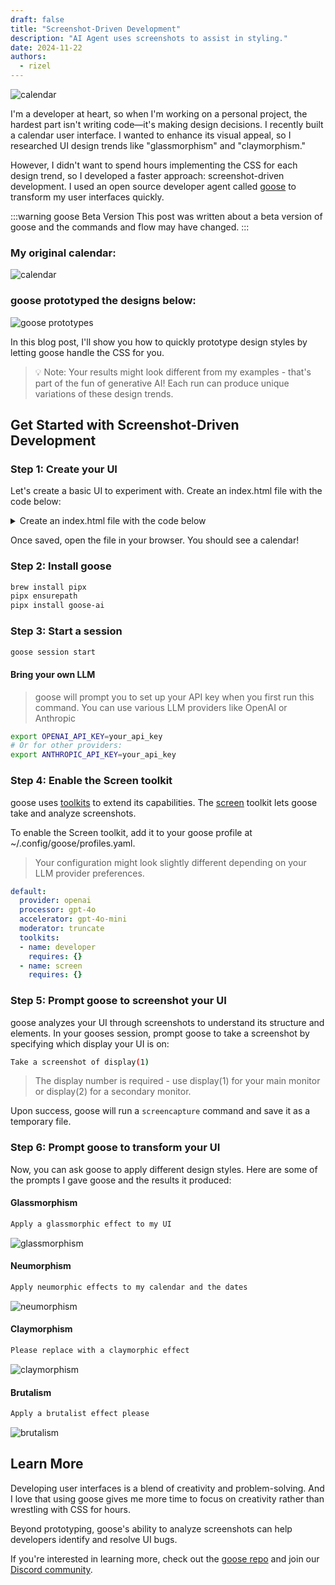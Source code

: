 ```yaml
---
draft: false
title: "Screenshot-Driven Development"
description: "AI Agent uses screenshots to assist in styling."
date: 2024-11-22
authors:
  - rizel
---
```


![calendar](screenshot-driven-development.png)

I'm a developer at heart, so when I'm working on a personal project, the hardest part isn't writing code—it's making design decisions. I recently built a calendar user interface. I wanted to enhance its visual appeal, so I researched UI design trends like "glassmorphism" and "claymorphism."

However, I didn't want to spend hours implementing the CSS for each design trend, so I developed a faster approach: screenshot-driven development. I used an open source developer agent called [goose](https://github.com/block/goose) to transform my user interfaces quickly.

<!-- truncate -->

:::warning goose Beta Version
This post was written about a beta version of goose and the commands and flow may have changed.
:::

### My original calendar:
![calendar](screenshot-calendar-og.png)

### goose prototyped the designs below: 
![goose prototypes](goose-prototypes-calendar.png)

In this blog post, I'll show you how to quickly prototype design styles by letting goose handle the CSS for you.
>💡 Note: Your results might look different from my examples - that's part of the fun of generative AI! Each run can produce unique variations of these design trends.

## Get Started with Screenshot-Driven Development

### Step 1: Create your UI
Let's create a basic UI to experiment with. Create an index.html file with the code below:

<details>
<summary>Create an index.html file with the code below</summary>

```html
<!DOCTYPE html>
<html>
<head>
    <style>
        body {
            display: flex;
            justify-content: center;
            align-items: center;
            min-height: 100vh;
            margin: 0;
            background: linear-gradient(45deg, #6e48aa, #9c27b0);
            font-family: -apple-system, BlinkMacSystemFont, "Segoe UI", Roboto, sans-serif;
        }

        .calendar {
            background: white;
            border-radius: 12px;
            box-shadow: 0 5px 20px rgba(0,0,0,0.1);
            width: 400px;
            padding: 20px;
        }

        .header {
            display: flex;
            justify-content: space-between;
            align-items: center;
            padding-bottom: 20px;
            border-bottom: 2px solid #f0f0f0;
        }

        .month {
            font-size: 24px;
            font-weight: 600;
            color: #1a1a1a;
        }

        .days {
            display: grid;
            grid-template-columns: repeat(7, 1fr);
            gap: 10px;
            margin-top: 20px;
            text-align: center;
        }

        .days-header {
            display: grid;
            grid-template-columns: repeat(7, 1fr);
            gap: 10px;
            margin-top: 20px;
            text-align: center;
        }

        .days-header span {
            color: #666;
            font-weight: 500;
            font-size: 14px;
        }

        .day {
            aspect-ratio: 1;
            display: flex;
            align-items: center;
            justify-content: center;
            border-radius: 50%;
            font-size: 14px;
            color: #333;
            cursor: pointer;
            transition: all 0.2s;
        }

        .day:hover {
            background: #f0f0f0;
        }

        .day.today {
            background: #9c27b0;
            color: white;
        }

        .day.inactive {
            color: #ccc;
        }
    </style>
</head>
<body>
    <div class="calendar">
        <div class="header">
            <div class="month">November 2024</div>
        </div>
        <div class="days-header">
            <span>Sun</span>
            <span>Mon</span>
            <span>Tue</span>
            <span>Wed</span>
            <span>Thu</span>
            <span>Fri</span>
            <span>Sat</span>
        </div>
        <div class="days">
            <div class="day inactive">27</div>
            <div class="day inactive">28</div>
            <div class="day inactive">29</div>
            <div class="day inactive">30</div>
            <div class="day inactive">31</div>
            <div class="day">1</div>
            <div class="day">2</div>
            <div class="day">3</div>
            <div class="day">4</div>
            <div class="day">5</div>
            <div class="day">6</div>
            <div class="day">7</div>
            <div class="day">8</div>
            <div class="day">9</div>
            <div class="day">10</div>
            <div class="day">11</div>
            <div class="day">12</div>
            <div class="day">13</div>
            <div class="day today">14</div>
            <div class="day">15</div>
            <div class="day">16</div>
            <div class="day">17</div>
            <div class="day">18</div>
            <div class="day">19</div>
            <div class="day">20</div>
            <div class="day">21</div>
            <div class="day">22</div>
            <div class="day">23</div>
            <div class="day">24</div>
            <div class="day">25</div>
            <div class="day">26</div>
            <div class="day">27</div>
            <div class="day">28</div>
            <div class="day">29</div>
            <div class="day">30</div>
        </div>
    </div>
</body>
</html>
```
</details>

Once saved, open the file in your browser. You should see a calendar!

### Step 2: Install goose

```bash
brew install pipx
pipx ensurepath
pipx install goose-ai
```

### Step 3: Start a session

```bash
goose session start
```

#### Bring your own LLM

>goose will prompt you to set up your API key when you first run this command. You can use various LLM providers like OpenAI or Anthropic

```bash
export OPENAI_API_KEY=your_api_key
# Or for other providers:
export ANTHROPIC_API_KEY=your_api_key
```

### Step 4: Enable the Screen toolkit
goose uses [toolkits](https://block.github.io/goose/plugins/plugins.html) to extend its capabilities. The [screen](https://block.github.io/goose/plugins/available-toolkits.html#6-screen-toolkit) toolkit lets goose take and analyze screenshots.

To enable the Screen toolkit, add it to your goose profile at ~/.config/goose/profiles.yaml.

> Your configuration might look slightly different depending on your LLM provider preferences.


```yaml
default:
  provider: openai
  processor: gpt-4o
  accelerator: gpt-4o-mini
  moderator: truncate
  toolkits:
  - name: developer
    requires: {}
  - name: screen
    requires: {}
```

### Step 5: Prompt goose to screenshot your UI
goose analyzes your UI through screenshots to understand its structure and elements. In your gooses session, prompt goose to take a screenshot by specifying which display your UI is on:

```bash
Take a screenshot of display(1)  
```

> The display number is required - use display(1) for your main monitor or display(2) for a secondary monitor.

Upon success, goose will run a `screencapture` command and save it as a temporary file.

### Step 6: Prompt goose to transform your UI

Now, you can ask goose to apply different design styles. Here are some of the prompts I gave goose and the results it produced:

#### Glassmorphism

```bash
Apply a glassmorphic effect to my UI
```

![glassmorphism](glassmorphism-calendar.png)


#### Neumorphism

```bash
Apply neumorphic effects to my calendar and the dates
```

![neumorphism](neumorphism-calendar.png)


#### Claymorphism

```bash
Please replace with a claymorphic effect
```

![claymorphism](claymorphism-calendar.png)


#### Brutalism

```bash
Apply a brutalist effect please
```

![brutalism](brutalism-calendar.png)

## Learn More

Developing user interfaces is a blend of creativity and problem-solving. And I love that using goose gives me more time to focus on creativity rather than wrestling with CSS for hours. 

Beyond prototyping, goose's ability to analyze screenshots can help developers identify and resolve UI bugs.

If you're interested in learning more, check out the [goose repo](https://github.com/block/goose) and join our [Discord community](https://discord.gg/block-opensource).

<head>
    <meta property="og:title" content="Screenshot-Driven Development" />
    <meta property="og:type" content="article" />
    <meta property="og:url" content="https://block.github.io/goose/blog/2024/11/22/screenshot-driven-development" />
    <meta property="og:description" content="AI Agent uses screenshots to assist in styling." />
    <meta property="og:image" content="https://block.github.io/goose/assets/images/screenshot-driven-development-4ed1beaa10c6062c0bf87e2d27590ad6.png" />
    <meta name="twitter:card" content="summary_large_image" />
    <meta property="twitter:domain" content="block.github.io/goose" />
    <meta name="twitter:title" content="Screenshot-Driven Development" />
    <meta name="twitter:description" content="AI Agent uses screenshots to assist in styling." />
    <meta name="twitter:image" content="https://block.github.io/goose/assets/images/screenshot-driven-development-4ed1beaa10c6062c0bf87e2d27590ad6.png" />
</head>